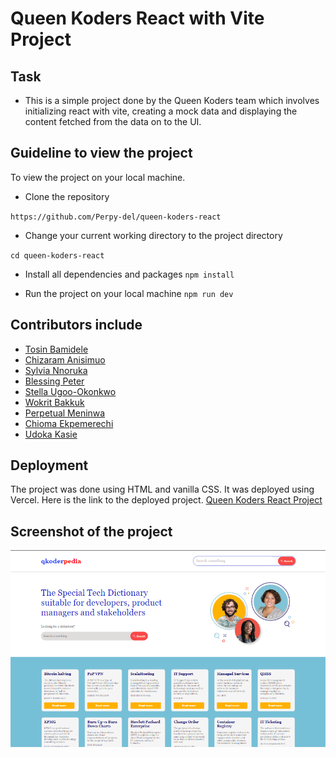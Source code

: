 # Queen Koders React with Vite Project

## Task

- This is a simple project done by the Queen Koders team which involves initializing react with vite, creating a mock data and displaying the content fetched from the data on to the UI.

 ## Guideline to view the project

 To view the project on your local machine.
 - Clone the repository 

 ``https://github.com/Perpy-del/queen-koders-react``

 - Change your current working directory to the project directory

 ``cd queen-koders-react``

 - Install all dependencies and packages
 ``npm install``

 - Run the project on your local machine
 ``npm run dev``

 ## Contributors include
 - [Tosin Bamidele](https://github.com/TosinMary) 
 - [Chizaram Anisimuo](https://github.com/thezaram)
 - [Sylvia Nnoruka](https://github.com/SYLVIANNORUKA)
 - [Blessing Peter](https://github.com/blessingpeters)
 - [Stella Ugoo-Okonkwo](https://github.com/Ozyugoo)
 - [Wokrit Bakkuk](https://github.com/wokrit)
 - [Perpetual Meninwa](https://github.com/Perpy-del)
 - [Chioma Ekpemerechi](https://github.com/codiadem)
 - [Udoka Kasie](https://github.com/UdokaSuccess)

 ## Deployment
 The project was done using HTML and vanilla CSS. It was deployed using Vercel. Here is the link to the deployed project.
 [Queen Koders React Project](https://perpy-del.github.io/queen-koders-react)

 ## Screenshot of the project
![QK ECommerce](./public/Screenshot.png)
